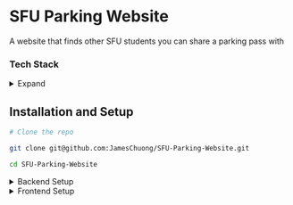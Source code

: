 # SFU Parking Website
A website that finds other SFU students you can share a parking pass with

### Tech Stack

<details>
<summary> Expand </summary>

#### Frontend:

* React + Vite
* TailwindCSS
* React Redux
* Axios
* React Router

#### Backend:

* Django
* Cron
* Redis
* Celery
* Docker

#### Database:

* MySQL

#### APIs Used:

* SFU Course Outlines API

</details>

## Installation and Setup

``` bash
# Clone the repo

git clone git@github.com:JamesChuong/SFU-Parking-Website.git

cd SFU-Parking-Website
```

<details>

<summary> Backend Setup </summary>

#### Environment Variables setup
In the root directory, create a file called `.env`, this will store all the environment variables
the app needs

```
DB_PASSWORD=<your_password>
DB_USER=<your_username>
DJANGO_SECRET_KEY=<your_key>
```

##### Create virtual environment (Recommended for development)
```bash
python -m venv <venv_name>
```
#### Activate the virtual environment (Linux/MacOS)

```bash
source <venv_name>/bin/activate
```

#### Activate the virtual environment (Windows)
```bash
<venv_name>/Scripts/Activate
```

#### Install Python dependencies
```bash
cd server/
pip install -r requirements.txt
```

#### Run the backend (Docker)
```bash
# Must be the root directory
docker compose up
```
> In case of port number conflicts, locate the app currently using the port and disable it
> #### Linux
> ```bash
> sudo lsof -i :<port>  # Locate the app currently using the port number
> sudo systemctl stop <pid>   # Temporarily disable the app
> ```

</details>

<details>
<summary> Frontend Setup </summary>

#### NPM and Node.js Setup

Ensure that `Node.js` and `NPM` are installed (I'm currently using Node v20.12.2 and NPM v10.5.0)

The following steps assume you are in the `client/sfu_parking_app` directory
```bash
cd client/sfu_parking_app
```
#### Install NPM Packages

```bash
npm install
```

#### Run the Development Server
```bash
npm run dev
```

</details>
